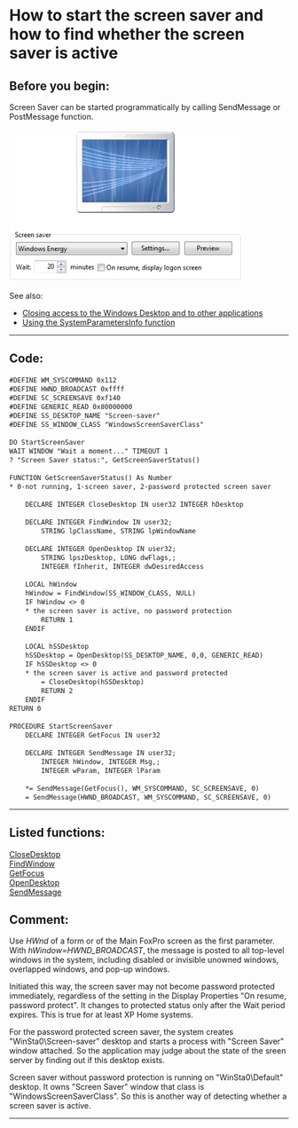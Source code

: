 
# How to start the screen saver and how to find whether the screen saver is active

## Before you begin:
Screen Saver can be started programmatically by calling SendMessage or PostMessage function.  

![](../images/screensaver.png)  

See also:

* [Closing access to the Windows Desktop and to other applications](sample_492.md)  
* [Using the SystemParametersInfo function](sample_283.md)  

  
***  


## Code:
```foxpro  
#DEFINE WM_SYSCOMMAND 0x112
#DEFINE HWND_BROADCAST 0xffff
#DEFINE SC_SCREENSAVE 0xf140
#DEFINE GENERIC_READ 0x80000000
#DEFINE SS_DESKTOP_NAME "Screen-saver"
#DEFINE SS_WINDOW_CLASS "WindowsScreenSaverClass"

DO StartScreenSaver
WAIT WINDOW "Wait a moment..." TIMEOUT 1
? "Screen Saver status:", GetScreenSaverStatus()

FUNCTION GetScreenSaverStatus() As Number
* 0-not running, 1-screen saver, 2-password protected screen saver

	DECLARE INTEGER CloseDesktop IN user32 INTEGER hDesktop

	DECLARE INTEGER FindWindow IN user32;
		STRING lpClassName, STRING lpWindowName

	DECLARE INTEGER OpenDesktop IN user32;
		STRING lpszDesktop, LONG dwFlags,;
		INTEGER fInherit, INTEGER dwDesiredAccess

	LOCAL hWindow
	hWindow = FindWindow(SS_WINDOW_CLASS, NULL)
	IF hWindow <> 0
	* the screen saver is active, no password protection
		RETURN 1
	ENDIF

	LOCAL hSSDesktop
	hSSDesktop = OpenDesktop(SS_DESKTOP_NAME, 0,0, GENERIC_READ)
	IF hSSDesktop <> 0
	* the screen saver is active and password protected
		= CloseDesktop(hSSDesktop)
		RETURN 2
	ENDIF
RETURN 0

PROCEDURE StartScreenSaver
	DECLARE INTEGER GetFocus IN user32

	DECLARE INTEGER SendMessage IN user32;
		INTEGER hWindow, INTEGER Msg,;
		INTEGER wParam, INTEGER lParam

	*= SendMessage(GetFocus(), WM_SYSCOMMAND, SC_SCREENSAVE, 0)
	= SendMessage(HWND_BROADCAST, WM_SYSCOMMAND, SC_SCREENSAVE, 0)  
```  
***  


## Listed functions:
[CloseDesktop](../libraries/user32/CloseDesktop.md)  
[FindWindow](../libraries/user32/FindWindow.md)  
[GetFocus](../libraries/user32/GetFocus.md)  
[OpenDesktop](../libraries/user32/OpenDesktop.md)  
[SendMessage](../libraries/user32/SendMessage.md)  

## Comment:
Use *HWnd* of a form or of the Main FoxPro screen as the first parameter. With *hWindow=HWND_BROADCAST*, the message is posted to all top-level windows in the system, including disabled or invisible unowned windows, overlapped windows, and pop-up windows.  
  
Initiated this way, the screen saver may not become password protected immediately, regardless of  the setting in the Display Properties "On resume, password protect". It changes to protected status only after the Wait period expires. This is true for at least XP Home systems.  
  
For the password protected screen saver, the system creates "WinSta0\Screen-saver" desktop and starts a process with "Screen Saver" window attached. So the application may judge about the state of the sreen server by finding out if this desktop exists.  
  
Screen saver without password protection is running on "WinSta0\Default" desktop. It owns "Screen Saver" window that class is "WindowsScreenSaverClass". So this is another way of detecting whether a screen saver is active.  
  
***  

